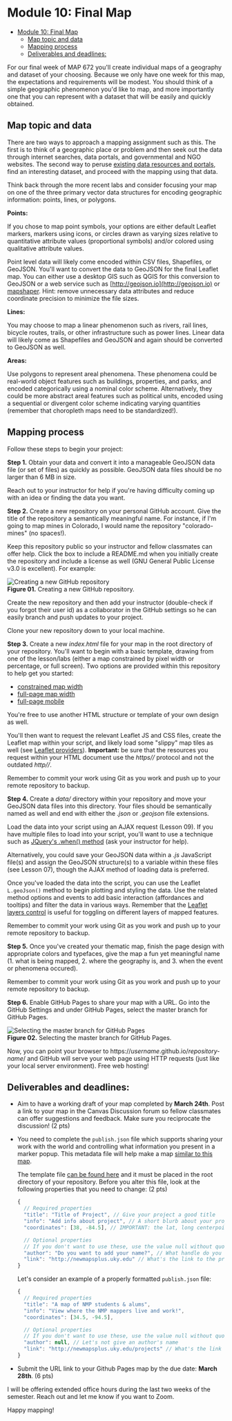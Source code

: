 # Module 10: Final Map

<!-- TOC -->

- [Module 10: Final Map](#module-10-final-map)
    - [Map topic and data](#map-topic-and-data)
    - [Mapping process](#mapping-process)
    - [Deliverables and deadlines:](#deliverables-and-deadlines)

<!-- /TOC -->

For our final week of MAP 672 you'll create individual maps of a geography and dataset of your choosing. Because we only have one week for this map, the expectations and requirements will be modest. You should think of a simple geographic phenomenon you'd like to map, and more importantly one that you can represent with a dataset that will be easily and quickly obtained.

## Map topic and data

There are two ways to approach a mapping assignment such as this. The first is to think of a geographic place or problem and then seek out the data through internet searches, data portals, and governmental and NGO websites. The second way to peruse [existing data resources and portals](https://github.com/rgdonohue/resources), find an interesting dataset, and proceed with the mapping using that data.

Think back through the more recent labs and consider focusing your map on one of the three primary vector data structures for encoding geographic information: points, lines, or polygons.

**Points:**

If you chose to map point symbols, your options are either default Leaflet markers, markers using icons, or circles drawn as varying sizes relative to quantitative attribute values (proportional symbols) and/or colored using qualitative attribute values.

Point level data will likely come encoded within CSV files, Shapefiles, or GeoJSON. You'll want to convert the data to GeoJSON for the final Leaflet map. You can either use a desktop GIS such as QGIS for this conversion to GeoJSON or a web service such as [http://geojson.io](http://geojson.io) or [mapshaper](https://mapshaper.org/). Hint: remove unnecessary data attributes and reduce coordinate precision to minimize the file sizes.

**Lines:**

You may choose to map a linear phenomenon such as rivers, rail lines, bicycle routes, trails, or other infrastructure such as power lines. Linear data will likely come as Shapefiles and GeoJSON and again should be converted to GeoJSON as well.

**Areas:**

Use polygons to represent areal phenomena. These phenomena could be real-world object features such as buildings, properties, and parks, and encoded categorically using a nominal color scheme. Alternatively, they could be more abstract areal features such as political units, encoded using a sequential or divergent color scheme indicating varying quantities (remember that choropleth maps need to be standardized!).

## Mapping process

Follow these steps to begin your project:

**Step 1.** Obtain your data and convert it into a manageable GeoJSON data file (or set of files) as quickly as possible. GeoJSON data files should be no larger than 6 MB in size. 

Reach out to your instructor for help if you're having difficulty coming up with an idea or finding the data you want.

**Step 2.** Create a new repository on your personal GitHub account. Give the title of the repository a semantically meaningful name. For instance, if I'm going to map mines in Colorado, I would name the repository "colorado-mines" (no spaces!).
   
 Keep this repository public so your instructor and fellow classmates can offer help.  Click the box to include a README.md when you initially create the repository and include a license as well (GNU General Public License v3.0 is excellent). For example:

![Creating a new GitHub repository](images/git-new-repo.png)  
**Figure 01.** Creating a new GitHub repository.

Create the new repository and then add your instructor (double-check if you forgot their user id) as a collaborator in the GitHub settings so he can easily branch and push updates to your project.

Clone your new repository down to your local machine.

**Step 3.** Create a new *index.html* file for your map in the root directory of your repository. You'll want to begin with a basic template, drawing from one of the lesson/labs (either a map constrained by pixel width or percentage, or full screen). Two options are provided within this repository to help get you started:

  * [constrained map width](templates/template-constrained.html)
  * [full-page map width](templates/template-full.html)
  * [full-page mobile](templates/template-mobile.html)

You're free to use another HTML structure or template of your own design as well.

You'll then want to request the relevant Leaflet JS and CSS files, create the Leaflet map within your script, and likely load some "slippy" map tiles as well (see [Leaflet providers](https://leaflet-extras.github.io/leaflet-providers/preview/)). **Important:** be sure that the resources you request within your HTML document use the *https//* protocol and not the outdated *http//*.

Remember to commit your work using Git as you work and push up to your remote repository to backup.

**Step 4.** Create a *data/* directory within your repository and move your GeoJSON data files into this directory. Your files should be semantically named as well and end with either the *.json* or *.geojson* file extensions.

Load the data into your script using an AJAX request (Lesson 09). If you have multiple files to load into your script, you'll want to use a technique such as [JQuery's .when() method](https://api.jquery.com/jquery.when/) (ask your instructor for help).

Alternatively, you could save your GeoJSON data within a *.js* JavaScript file(s) and assign the GeoJSON structure(s) to a variable within these files (see Lesson 07), though the AJAX method of loading data is preferred.

Once you've loaded the data into the script, you can use the Leaflet `L.geoJson()` method to begin plotting and styling the data. Use the related method options and events to add basic interaction (affordances and tooltips) and filter the data in various ways. Remember that the [Leaflet layers control](https://leafletjs.com/examples/layers-control/) is useful for toggling on different layers of mapped features.

Remember to commit your work using Git as you work and push up to your remote repository to backup.

**Step 5.** Once you've created your thematic map, finish the page design with appropriate colors and typefaces, give the map a fun yet meaningful name (1. what is being mapped, 2. where the geography is, and 3. when the event or phenomena occured).

Remember to commit your work using Git as you work and push up to your remote repository to backup.

**Step 6.** Enable GitHub Pages to share your map with a URL. Go into the GitHub Settings and under GitHub Pages, select the master branch for GitHub Pages.

![Selecting the master branch for GitHub Pages](images/github-pages.png)  
**Figure 02.** Selecting the master branch for GitHub Pages.

Now, you can point your browser to https://*username*.github.io/*repository-name*/ and GitHub will serve your web page using HTTP requests (just like your local server environment). Free web hosting!

## Deliverables and deadlines:

* Aim to have a working draft of your map completed by **March 24th**. Post a link to your map in the Canvas Discussion forum so fellow classmates can offer suggestions and feedback. Make sure you reciprocate the discussion! (2 pts)

* You need to complete the `publish.json` file which supports sharing your work with the world and controlling what information you present in a marker popup. This metadata file will help make a map [similar to this map](https://newmapsplus.github.io/projects/). 

  The template file [can be found here](templates/publish.json) and it must be placed in the root directory of your repository. Before you alter this file, look at the following properties that you need to change: (2 pts)

  ```js
  {
    // Required properties
    "title": "Title of Project", // Give your project a good title
    "info": "Add info about project", // A short blurb about your project
    "coordinates": [38, -84.5], // IMPORTANT: the lat, long centerpoint of your project

    // Optional properties
    // If you don't want to use these, use the value null without quotes.
    "author": "Do you want to add your name?", // What handle do you want to use?
    "link": "http://newmapsplus.uky.edu" // What's the link to the project or your social media?
  }
  ```

  Let's consider an example of a properly formatted `publish.json` file: 

  ```js
  {
    // Required properties
    "title": "A map of NMP students & alums",
    "info": "View where the NMP mappers live and work!", 
    "coordinates": [34.5, -94.5],

    // Optional properties
    // If you don't want to use these, use the value null without quotes.
    "author": null, // Let's not give an author's name
    "link": "http://newmapsplus.uky.edu/projects" // What's the link to the project or your social media?
  }
  ```


* Submit the URL link to your Github Pages map by the due date: **March 28th**. (6 pts)

I will be offering extended office hours during the last two weeks of the semester. Reach out and let me know if you want to Zoom.

Happy mapping!
